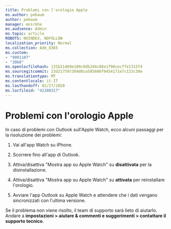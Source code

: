 ```yaml
---
title: Problemi con l'orologio Apple
ms.author: pebaum
author: pebaum
manager: mnirkhe
ms.audience: Admin
ms.topic: article
ROBOTS: NOINDEX, NOFOLLOW
localization_priority: Normal
ms.collection: Adm_O365
ms.custom:
- "9001107"
- "3068"
ms.openlocfilehash: 131b21469e189c0db2d4c88a1f90cecffe1315f4
ms.sourcegitcommit: 23d217597369d0ca585600f9454171e7c133c30e
ms.translationtype: MT
ms.contentlocale: it-IT
ms.lasthandoff: 02/27/2020
ms.locfileid: "42288317"
---
```

# <a name="trouble-with-the-apple-watch"></a>Problemi con l'orologio Apple

In caso di problemi con Outlook sull'Apple Watch, ecco alcuni passaggi per la risoluzione dei problemi: 

1. Vai all'app Watch su iPhone.

2. Scorrere fino all'app di Outlook.

3. Attiva/disattiva "Mostra app su Apple Watch" su **disattivata** per la disinstallazione.

4. Attiva/disattiva "Mostra app su Apple Watch" su **attivata** per reinstallare l'orologio.

5. Avviare l'app Outlook su Apple Watch e attendere che i dati vengano sincronizzati con l'ultima versione. 

Se il problema non viene risolto, il team di supporto sarà lieto di aiutarlo. Andare a **impostazioni > aiutare & commenti e suggerimenti > contattare il supporto tecnico**. 